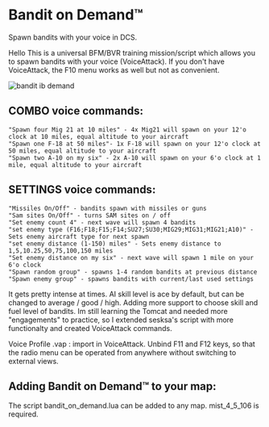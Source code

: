 # Bandit on Demand™
Spawn bandits with your voice in DCS.

Hello
This is a universal BFM/BVR training mission/script which allows you to spawn bandits with your voice (VoiceAttack). If you don't have VoiceAttack, the F10 menu works as well but not as convenient.

![bandit ib demand](https://user-images.githubusercontent.com/3744048/155346797-d5f901c1-5d33-43cf-8860-a7b776bb0203.jpg)

## COMBO voice commands:

    "Spawn four Mig 21 at 10 miles" - 4x Mig21 will spawn on your 12'o clock at 10 miles, equal altitude to your aircraft
    "Spawn one F-18 at 50 miles"- 1x F-18 will spawn on your 12'o clock at 50 miles, equal altitude to your aircraft
    "Spawn two A-10 on my six" - 2x A-10 will spawn on your 6'o clock at 1 mile, equal altitude to your aircraft

## SETTINGS voice commands:

    "Missiles On/Off" - bandits spawn with missiles or guns
    "Sam sites On/Off" - turns SAM sites on / off
    "Set enemy count 4" - next wave will spawn 4 bandits
    "set enemy type (F16;F18;F15;F14;SU27;SU30;MIG29;MIG31;MIG21;A10)" - Sets enemy aircraft type for next spawn
    "set enemy distance (1-150) miles" - Sets enemy distance to 1,5,10.25,50,75,100,150 miles
    "Set enemy distance on my six" - next wave will spawn 1 mile on your 6'o clock
    "Spawn random group" - spawns 1-4 random bandits at previous distance
    "Spawn enemy group" - spawns bandits with current/last used settings

 

It gets pretty intense at times. AI skill level is ace by default, but can be changed to average / good / high. Adding more support to choose skill and fuel level of bandits. Im still learning the Tomcat and needed more "engagements" to practice, so I extended sesksa's script with more functionalty and created VoiceAttack commands.

Voice Profile .vap : import in VoiceAttack. Unbind F11 and F12 keys, so that the radio menu can be operated from anywhere without switching to external views.

## Adding Bandit on Demand™ to your map:

The script bandit_on_demand.lua can be added to any map. mist_4_5_106 is required.
